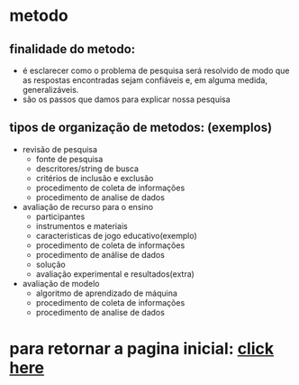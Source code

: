 # metodo
## finalidade do metodo:
- é esclarecer como o problema de pesquisa será resolvido de modo que as respostas encontradas sejam confiáveis e, em alguma medida, generalizáveis.
- são os passos que damos para explicar nossa pesquisa
## tipos de organização de metodos: (exemplos)
- revisão de pesquisa
  - fonte de pesquisa
  - descritores/string de busca
  - critérios de inclusão e exclusão
  - procedimento de coleta de informações
  - procedimento de analise de dados
- avaliação de recurso para o ensino
  - participantes
  - instrumentos e materiais
  - caracteristicas de jogo educativo(exemplo)
  - procedimento de coleta de informações
  - procedimento de análise de dados
  - solução
  - avaliação experimental e resultados(extra)
- avaliação de modelo
  - algoritmo de aprendizado de máquina
  - procedimento de coleta de informações
  - procedimento de analise de dados


# para retornar a pagina inicial: [click here](./README.md)